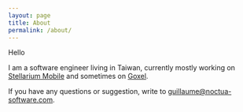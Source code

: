 ```yaml
---
layout: page
title: About
permalink: /about/
---
```


Hello

I am a software engineer living in Taiwan, currently mostly working on
[Stellarium Mobile](https://www.stellarium-labs.com/stellarium-mobile-plus)
and sometimes on [Goxel](https://goxel.xyz).

If you have any questions or suggestion, write to
guillaume@noctua-software.com.
